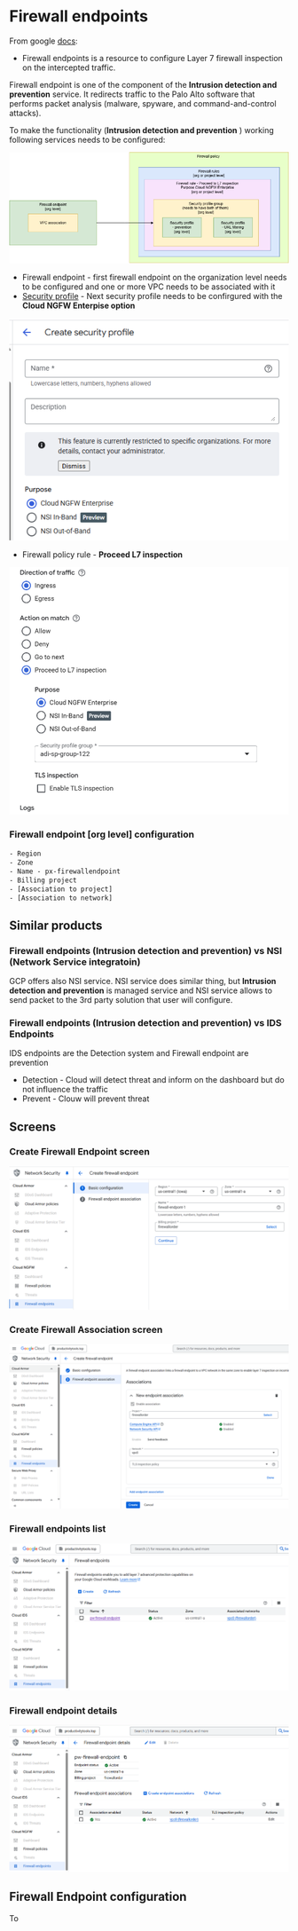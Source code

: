 # Firewall endpoints

From google [docs](https://cloud.google.com/firewall/docs/about-firewall-endpoints):
- Firewall endpoints is a resource to configure Layer 7 firewall inspection on the intercepted traffic.

Firewall endpoint is one of the component of the **Intrusion detection and prevention** service. It redirects traffic to the Palo Alto software that performs packet analysis (malware, spyware, and command-and-control attacks). 

To make the functionality (**Intrusion detection and prevention** ) working following services needs to be configured:

![networking-firewall-endpoint](./images/networking-firewall-endpoint.png)

- Firewall endpoint - first firewall endpoint on the organization level needs to be configured and one or more VPC needs to be associated with it 
- [Security profile](https://cloud.google.com/firewall/docs/about-intrusion-prevention) - Next security profile needs to be confirgured with the **Cloud NGFW Enterpise option**

![security-profile](./images/security-profile.png)

- Firewall policy rule - **Proceed L7 inspection**

![firewall-rule](./images/firewall-rule.png)



### Firewall endpoint [org level] configuration
    - Region
    - Zone
    - Name - px-firewallendpoint
    - Billing project
    - [Association to project]
    - [Association to network]

## Similar products

### Firewall endpoints (Intrusion detection and prevention) vs NSI (Network Service integratoin)

GCP offers also NSI service. NSI service does similar thing, but **Intrusion detection and prevention** is managed service and NSI service allows to send packet to the 3rd party solution that user will configure.

### Firewall endpoints (Intrusion detection and prevention) vs IDS Endpoints
IDS endpoints are the Detection system and Firewall endpoint are prevention
- Detection - Cloud will detect threat and inform on the dashboard but do not influence the traffic
- Prevent - Clouw will prevent threat

## Screens

### Create Firewall Endpoint screen

![create-firewall-endpont](./images/create-firewall-endpont.png)

### Create Firewall Association screen

![new-endpoint-association](./images/new-endpoint-association.png)

### Firewall endpoints list

![firewall-endpoints-list](./images/firewall-endpoints-list.png)

### Firewall endpoint details

![firewall-endpoint-details](./images/firewall-endpoint-details.png)


## Firewall Endpoint configuration

To 



